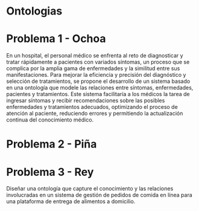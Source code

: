 # Ontologias
# Problema 1 - Ochoa
En un hospital, el personal médico se enfrenta al reto de diagnosticar y tratar rápidamente a pacientes con variados síntomas, un proceso que se complica por la amplia gama de enfermedades y la similitud entre sus manifestaciones. Para mejorar la eficiencia y precisión del diagnóstico y selección de tratamientos, se propone el desarrollo de un sistema basado en una ontología que modele las relaciones entre síntomas, enfermedades, pacientes y tratamientos. Este sistema facilitaría a los médicos la tarea de ingresar síntomas y recibir recomendaciones sobre las posibles enfermedades y tratamientos adecuados, optimizando el proceso de atención al paciente, reduciendo errores y permitiendo la actualización continua del conocimiento médico.

# Problema 2 - Piña


# Problema 3 - Rey
Diseñar una ontología que capture el conocimiento y las relaciones involucradas en un sistema de gestión de pedidos de comida en línea para una plataforma de entrega de alimentos a domicilio.
